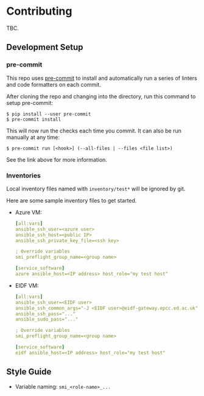 # Contributing

TBC.

## Development Setup

### pre-commit

This repo uses [pre-commit](https://pre-commit.com) to install and automatically
run a series of linters and code formatters on each commit.

After cloning the repo and changing into the directory, run this command to
setup pre-commit:

```console
$ pip install --user pre-commit
$ pre-commit install
```

This will now run the checks each time you commit. It can also be run manually
at any time:

```console
$ pre-commit run [<hook>] (--all-files | --files <file list>)
```

See the link above for more information.

### Inventories

Local inventory files named with `inventory/test*` will be ignored by git.

Here are some sample inventory files to get started.

-   Azure VM:

    ```yaml
    [all:vars]
    ansible_ssh_user=<azure user>
    ansible_ssh_host=<public IP>
    ansible_ssh_private_key_file=<ssh key>

    ; Override variables
    smi_preflight_group_name=<group name>

    [service_software]
    azure ansible_host=<IP address> host_role="my test host"
    ```

-   EIDF VM:

    ```yaml
    [all:vars]
    ansible_ssh_user=<EIDF user>
    ansible_ssh_common_args="-J <EIDF user>@eidf-gateway.epcc.ed.ac.uk"
    ansible_ssh_pass="..."
    ansible_sudo_pass="..."

    ; Override variables
    smi_preflight_group_name=<group name>

    [service_software]
    eidf ansible_host=<IP address> host_role="my test host"
    ```

## Style Guide

-   Variable naming: `smi_<role-name>_...`

